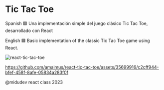 # Tic Tac Toe

Spanish 🟥
  Una implementación simple del juego clásico Tic Tac Toe, desarrollado con React

English 🟦 
  Basic implementation of the classic Tic Tac Toe game using React.

![react-tic-tac-toe](https://github.com/amaimus/react-tic-tac-toe/assets/35699916/87442cb0-44bc-4cc1-9352-13545f7779a1)

https://github.com/amaimus/react-tic-tac-toe/assets/35699916/c2cff944-bfef-458f-8afe-05834a283f0f

@midudev react class 2023

